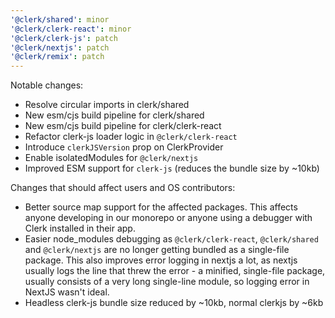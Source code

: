 ```yaml
---
'@clerk/shared': minor
'@clerk/clerk-react': minor
'@clerk/clerk-js': patch
'@clerk/nextjs': patch
'@clerk/remix': patch
---
```


Notable changes:
- Resolve circular imports in clerk/shared
- New esm/cjs build pipeline for clerk/shared
- New esm/cjs build pipeline for clerk/clerk-react
- Refactor clerk-js loader logic in `@clerk/clerk-react`
- Introduce `clerkJSVersion` prop on ClerkProvider
- Enable isolatedModules for `@clerk/nextjs`
- Improved ESM support for `clerk-js` (reduces the bundle size by ~10kb)

Changes that should affect users and OS contributors:
- Better source map support for the affected packages. This affects anyone developing in our monorepo or anyone using a debugger with Clerk installed in their app.
- Easier node_modules debugging as `@clerk/clerk-react`, `@clerk/shared` and `@clerk/nextjs` are no longer getting bundled as a single-file package. This also improves error logging in nextjs a lot, as nextjs usually logs the line that threw the error - a minified, single-file package, usually consists of a very long single-line module, so logging error in NextJS wasn't ideal.
- Headless clerk-js bundle size reduced by ~10kb, normal clerkjs by ~6kb

